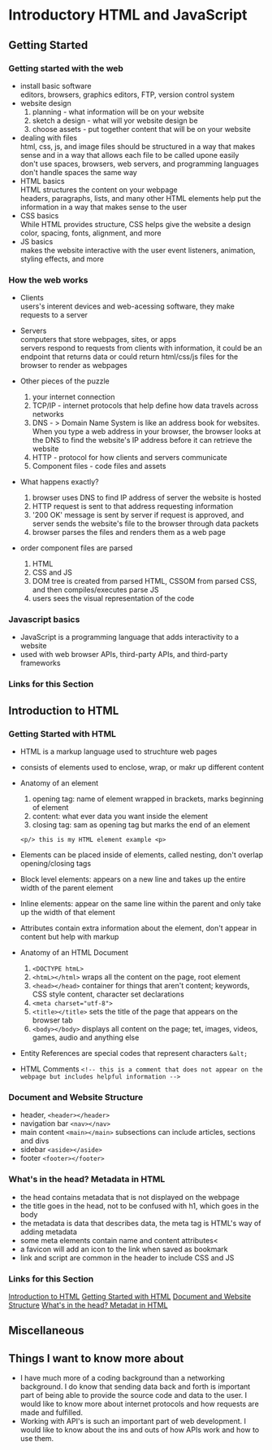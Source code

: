 # Introductory HTML and JavaScript

## Getting Started

### Getting started with the web
- install basic software</br>
  editors, browsers, graphics editors, FTP, version control system
- website design
   1. planning - what information will be on your website
   2. sketch a design - what will yor website design be
   3. choose assets - put together content that will be on your website
- dealing with files</br>
  html, css, js, and image files should be structured in a way that makes sense and in a way that allows each file to be called upone easily </br>
  don't use spaces, browsers, web servers, and programming languages don't handle spaces the same way
- HTML basics</br>
  HTML structures the content on your webpage</br>
  headers, paragraphs, lists, and many other HTML elements help put the information in a way that makes sense to the user
- CSS basics</br>
  While HTML provides structure, CSS helps give the website a design</br>
  color, spacing, fonts, alignment, and more
- JS basics</br>
  makes the website interactive with the user
  event listeners, animation, styling effects, and more

### How the web works
- Clients </br>
 users's interent devices and web-acessing software, they make requests to a server
- Servers</br>
 computers that store webpages, sites, or apps</br>
 servers respond to requests from clients with information, it could be an endpoint that   returns data or could return html/css/js files for the browser to render as webpages

- Other pieces of the puzzle</br>
  1. your internet connection
  2. TCP/IP - internet protocols that help define how data travels across networks
  3. DNS - > Domain Name System is like an address book for websites. When you type a web address in your browser, the browser looks at the DNS to find the website's IP address before it can retrieve the website
  4. HTTP - protocol for how clients and servers communicate
  5. Component files - code files and assets

- What happens exactly?
  1. browser uses DNS to find IP address of server the website is hosted
  2. HTTP request is sent to that address requesting information
  3. '200 OK' message is sent by server if request is approved, and server sends the website's file to the browser through data packets
  4. browser parses the files and renders them as a web page

- order component files are parsed
  1. HTML
  2. CSS and JS
  3. DOM tree is created from parsed HTML, CSSOM from parsed CSS, and then  compiles/executes parse JS
  4. users sees the visual representation of the code
  
  
### Javascript basics
- JavaScript is a programming language that adds interactivity to a website
- used with web browser APIs, third-party APIs, and third-party frameworks

### Links for this Section

## Introduction to HTML

### Getting Started with HTML
- HTML is a markup language used to struchture web pages
- consists of elements used to enclose, wrap, or makr up different content
- Anatomy of an element
  1. opening tag: name of element wrapped in brackets, marks beginning of element
  2. content: what ever data you want inside the element
  3. closing tag: sam as opening tag but marks the end of an element
  ```
  <p/> this is my HTML element example <p>
  ```
- Elements can be placed inside of elements, called nesting, don't overlap opening/closing tags
- Block level elements: appears on a new line and takes up the entire width of the parent element
- Inline elements: appear on the same line within the parent and only take up the width of that element
- Attributes contain extra information about the element, don't appear in content but help with markup</br>

- Anatomy of an HTML Document
  1. ``` <DOCTYPE htmL> ```
  2. ``` <htmL></html> ``` wraps all the content on the page, root element
  3. ``` <head></head> ``` container for things that aren't content; keywords, CSS style content, character set declarations
  4. ``` <meta charset="utf-8"> ```
  5. ``` <title></title> ``` sets the title of the page that appears on the browser tab
  6. ``` <body></body> ``` displays all content on the page; tet, images, videos, games, audio and anything else</br>

- Entity References are special codes that represent characters
``` &alt; ```
- HTML Comments
``` <!-- this is a comment that does not appear on the webpage but includes helpful information --> ```

### Document and Website Structure
- header, ``` <header></header> ``` 
- navigation bar ``` <nav></nav> ```
- main content ``` <main></main> ```
subsections can include articles, sections and divs
- sidebar ``` <aside></aside> ```
- footer ``` <footer></footer> ```



### What's in the head? Metadata in HTML
- the head contains metadata that is not displayed on the webpage
- the title goes in the head, not to be confused with h1, which goes in the body
- the metadata is data that describes data, the meta tag is HTML's way of adding metadata
- some meta elements contain name and content attributes<
- a favicon will add an icon to the link when saved as bookmark
- link and script are common in the header to include CSS and JS


### Links for this Section
[Introduction to HTML](https://developer.mozilla.org/en-US/docs/Learn/HTML/Introduction_to_HTML)
[Getting Started with HTML](https://developer.mozilla.org/en-US/docs/Learn/HTML/Introduction_to_HTML/Getting_started)
[Document and Website Structure](https://developer.mozilla.org/en-US/docs/Learn/HTML/Introduction_to_HTML/Document_and_website_structure)
[What's in the head? Metadat in HTML](https://developer.mozilla.org/en-US/docs/Learn/HTML/Introduction_to_HTML/The_head_metadata_in_HTML)


## Miscellaneous

## Things I want to know more about
- I have much more of a coding background than a networking background. I do know that sending data back and forth is important part of being able to provide the source code and data to the user. I would like to know more about internet protocols and how requests are made and fulfilled.
- Working with API's is such an important part of web development. I would like to know about the ins and outs of how APIs work and how to use them.
